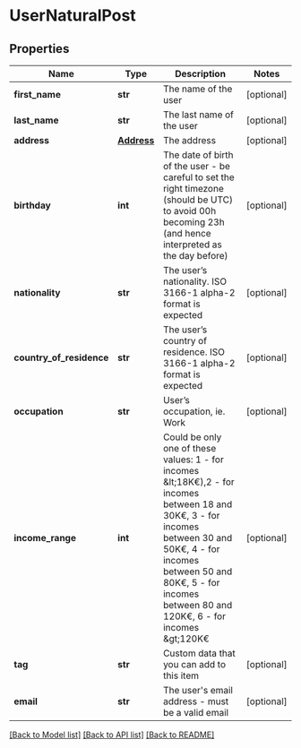 # UserNaturalPost

## Properties
Name | Type | Description | Notes
------------ | ------------- | ------------- | -------------
**first_name** | **str** | The name of the user | [optional] 
**last_name** | **str** | The last name of the user | [optional] 
**address** | [**Address**](Address.md) | The address | [optional] 
**birthday** | **int** | The date of birth of the user - be careful to set the right timezone (should be UTC) to avoid 00h becoming 23h (and hence interpreted as the day before) | [optional] 
**nationality** | **str** | The user’s nationality. ISO 3166-1 alpha-2 format is expected | [optional] 
**country_of_residence** | **str** | The user’s country of residence. ISO 3166-1 alpha-2 format is expected | [optional] 
**occupation** | **str** | User’s occupation, ie. Work | [optional] 
**income_range** | **int** | Could be only one of these values: 1 - for incomes &amp;lt;18K€),2 - for incomes between 18 and 30K€, 3 - for incomes between 30 and 50K€, 4 - for incomes between 50 and 80K€, 5 - for incomes between 80 and 120K€, 6 - for incomes &amp;gt;120K€ | [optional] 
**tag** | **str** | Custom data that you can add to this item | [optional] 
**email** | **str** | The user&#39;s email address - must be a valid email | [optional] 

[[Back to Model list]](../README.md#documentation-for-models) [[Back to API list]](../README.md#documentation-for-api-endpoints) [[Back to README]](../README.md)


